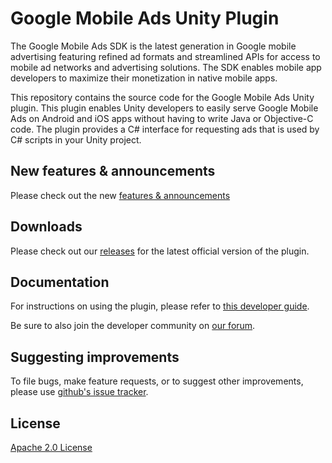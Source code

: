 Google Mobile Ads Unity Plugin
==============================
The Google Mobile Ads SDK is the latest generation in Google mobile advertising
featuring refined ad formats and streamlined APIs for access to mobile ad
networks and advertising solutions. The SDK enables mobile app developers to
maximize their monetization in native mobile apps.

This repository contains the source code for the Google Mobile Ads Unity
plugin. This plugin enables Unity developers to easily serve Google Mobile Ads
on Android and iOS apps without having to write Java or Objective-C code.
The plugin provides a C# interface for requesting ads that is used by C#
scripts in your Unity project.

New features & announcements
-----------------------------

Please check out the new [features & announcements](https://support.google.com/google-ads/announcements/9048695?hl=en)

Downloads
----------
Please check out our
[releases](//github.com/googleads/googleads-mobile-unity/releases)
for the latest official version of the plugin.

Documentation
--------------
For instructions on using the plugin, please refer to
[this developer guide](//firebase.google.com/docs/admob/unity/start).

Be sure to also join the developer community on
[our forum](//groups.google.com/forum/#!categories/google-admob-ads-sdk/game-engines).

Suggesting improvements
------------------------
To file bugs, make feature requests, or to suggest other improvements,
please use [github's issue tracker](//github.com/googleads/googleads-mobile-unity/issues).

License
-------
[Apache 2.0 License](http://www.apache.org/licenses/LICENSE-2.0.html)
